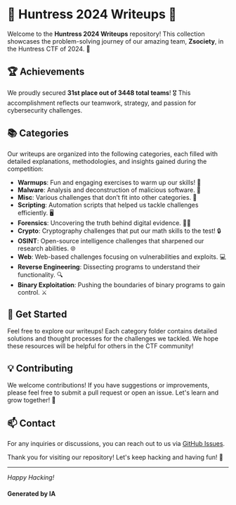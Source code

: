 # 🦉 Huntress 2024 Writeups 🦉

Welcome to the **Huntress 2024 Writeups** repository! This collection showcases the problem-solving journey of our amazing team, **Zsociety**, in the Huntress CTF of 2024. 🎉 

<!-- ![Zsociety Logo](Where's_Da_Logo.com)  -->

## 🏆 Achievements
We proudly secured **31st place out of 3448 total teams**! 🎖️ This accomplishment reflects our teamwork, strategy, and passion for cybersecurity challenges.

## 📚 Categories
Our writeups are organized into the following categories, each filled with detailed explanations, methodologies, and insights gained during the competition:

- **Warmups**: Fun and engaging exercises to warm up our skills! 🌟
- **Malware**: Analysis and deconstruction of malicious software. 🦠
- **Misc**: Various challenges that don’t fit into other categories. 🔄
- **Scripting**: Automation scripts that helped us tackle challenges efficiently. 🖥️
- **Forensics**: Uncovering the truth behind digital evidence. 🕵️‍♂️
- **Crypto**: Cryptography challenges that put our math skills to the test! 🔒
- **OSINT**: Open-source intelligence challenges that sharpened our research abilities. 🌐
- **Web**: Web-based challenges focusing on vulnerabilities and exploits. 💻
- **Reverse Engineering**: Dissecting programs to understand their functionality. 🔍
- **Binary Exploitation**: Pushing the boundaries of binary programs to gain control. ⚔️

## 🚀 Get Started
Feel free to explore our writeups! Each category folder contains detailed solutions and thought processes for the challenges we tackled. We hope these resources will be helpful for others in the CTF community! 

## 💡 Contributing
We welcome contributions! If you have suggestions or improvements, please feel free to submit a pull request or open an issue. Let's learn and grow together! 🤝

## 📫 Contact
For any inquiries or discussions, you can reach out to us via  [GitHub Issues](https://github.com/RandomTryDude/Huntress2024_Writeups/issues).

Thank you for visiting our repository! Let's keep hacking and having fun! 💖

---

*Happy Hacking!*


#### Generated by IA 
